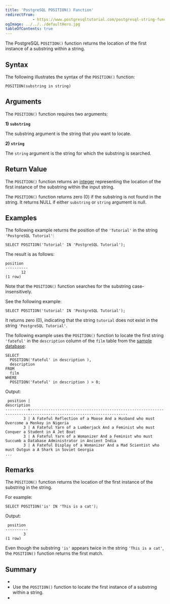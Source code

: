```yaml
---
title: 'PostgreSQL POSITION() Function'
redirectFrom: 
            - https://www.postgresqltutorial.com/postgresql-string-functions/postgresql-position/
ogImage: ../../../defaultHero.jpg
tableOfContents: true
---
```



The PostgreSQL `POSITION()` function returns the location of the first instance of a substring within a string.





## Syntax





The following illustrates the syntax of the `POSITION()` function:





```
POSITION(substring in string)
```





## Arguments





The `POSITION()` function requires two arguments:





**1) `substring`**





The substring argument is the string that you want to locate.





**2) `string`**





The `string` argument is the string for which the substring is searched.





## Return Value





The `POSITION()` function returns an [integer](https://www.postgresqltutorial.com/postgresql-tutorial/postgresql-integer/) representing the location of the first instance of the substring within the input string.





The `POSITION()` function returns zero (0) if the substring is not found in the string. It returns NULL if either `substring` or `string` argument is null.





## Examples





The following example returns the position of the `'Tutorial'` in the string `'PostgreSQL Tutorial'`:





```
SELECT POSITION('Tutorial' IN 'PostgreSQL Tutorial');
```





The result is as follows:





```
position
----------
       12
(1 row)
```





Note that the `POSITION()` function searches for the substring case-insensitively.





See the following example:





```
SELECT POSITION('tutorial' IN 'PostgreSQL Tutorial');
```





It returns zero (0), indicating that the string `tutorial` does not exist in the string `'PostgreSQL Tutorial'`.





The following example uses the `POSITION()` function to locate the first string `'fateful'` in the `description` column of the `film` table from the [sample database](https://www.postgresqltutorial.com/postgresql-getting-started/postgresql-sample-database/):





```
SELECT
  POSITION('Fateful' in description ),
  description
FROM
  film
WHERE
  POSITION('Fateful' in description ) > 0;
```





Output:





```
 position |                                                   description
----------+-----------------------------------------------------------------------------------------------------------------
        3 | A Fateful Reflection of a Moose And a Husband who must Overcome a Monkey in Nigeria
        3 | A Fateful Yarn of a Lumberjack And a Feminist who must Conquer a Student in A Jet Boat
        3 | A Fateful Yarn of a Womanizer And a Feminist who must Succumb a Database Administrator in Ancient India
        3 | A Fateful Display of a Womanizer And a Mad Scientist who must Outgun a A Shark in Soviet Georgia
...
```





## Remarks





The `POSITION()` function returns the location of the first instance of the substring in the string.





For example:





```
SELECT POSITION('is' IN 'This is a cat');
```





Output:





```
 position
----------
        3
(1 row)
```





Even though the substring `'is'` appears twice in the string `'This is a cat'`, the `POSITION()` function returns the first match.





## Summary





- 
- Use the `POSITION()` function to locate the first instance of a substring within a string.
- 


